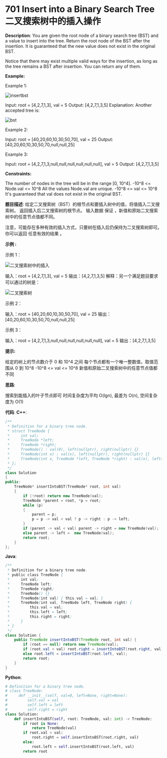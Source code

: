 # 701 Insert into a Binary Search Tree 二叉搜索树中的插入操作

__Description__:
You are given the root node of a binary search tree (BST) and a value to insert into the tree. Return the root node of the BST after the insertion. It is guaranteed that the new value does not exist in the original BST.

Notice that there may exist multiple valid ways for the insertion, as long as the tree remains a BST after insertion. You can return any of them.

__Example:__

Example 1:

![insertbst](https://assets.leetcode.com/uploads/2020/10/05/insertbst.jpg)

Input: root = [4,2,7,1,3], val = 5
Output: [4,2,7,1,3,5]
Explanation: Another accepted tree is:

![bst](https://assets.leetcode.com/uploads/2020/10/05/bst.jpg)

Example 2:

Input: root = [40,20,60,10,30,50,70], val = 25
Output: [40,20,60,10,30,50,70,null,null,25]

Example 3:

Input: root = [4,2,7,1,3,null,null,null,null,null,null], val = 5
Output: [4,2,7,1,3,5]

__Constraints:__

The number of nodes in the tree will be in the range [0, 10^4].
-10^8 <= Node.val <= 10^8
All the values Node.val are unique.
-10^8 <= val <= 10^8
It's guaranteed that val does not exist in the original BST.

__题目描述__:
给定二叉搜索树（BST）的根节点和要插入树中的值，将值插入二叉搜索树。 返回插入后二叉搜索树的根节点。 输入数据 保证 ，新值和原始二叉搜索树中的任意节点值都不同。

注意，可能存在多种有效的插入方式，只要树在插入后仍保持为二叉搜索树即可。 你可以返回 任意有效的结果 。

__示例 :__

示例 1：

![二叉搜索树中的插入](https://assets.leetcode.com/uploads/2020/10/05/insertbst.jpg)

输入：root = [4,2,7,1,3], val = 5
输出：[4,2,7,1,3,5]
解释：另一个满足题目要求可以通过的树是：

![二叉搜索树](https://assets.leetcode.com/uploads/2020/10/05/bst.jpg)

示例 2：

输入：root = [40,20,60,10,30,50,70], val = 25
输出：[40,20,60,10,30,50,70,null,null,25]

示例 3：

输入：root = [4,2,7,1,3,null,null,null,null,null,null], val = 5
输出：[4,2,7,1,3,5]

__提示:__

给定的树上的节点数介于 0 和 10^4 之间
每个节点都有一个唯一整数值，取值范围从 0 到 10^8
-10^8 <= val <= 10^8
新值和原始二叉搜索树中的任意节点值都不同

__思路__:

搜索到能插入的叶子节点即可
时间复杂度为平均 O(lgn), 最差为 O(n), 空间复杂度为 O(1)

__代码__:
__C++__:

```C++
/**
 * Definition for a binary tree node.
 * struct TreeNode {
 *     int val;
 *     TreeNode *left;
 *     TreeNode *right;
 *     TreeNode() : val(0), left(nullptr), right(nullptr) {}
 *     TreeNode(int x) : val(x), left(nullptr), right(nullptr) {}
 *     TreeNode(int x, TreeNode *left, TreeNode *right) : val(x), left(left), right(right) {}
 * };
 */
class Solution 
{
public:
    TreeNode* insertIntoBST(TreeNode* root, int val) 
    {
        if (!root) return new TreeNode(val);
        TreeNode *parent = root, *p = root;
        while (p)
        {
            parent = p;
            p = p -> val < val ? p -> right : p -> left;
        }
        if (parent -> val < val) parent -> right = new TreeNode(val);
        else parent -> left =  new TreeNode(val);
        return root;
    }
};
```

__Java__:

```Java
/**
 * Definition for a binary tree node.
 * public class TreeNode {
 *     int val;
 *     TreeNode left;
 *     TreeNode right;
 *     TreeNode() {}
 *     TreeNode(int val) { this.val = val; }
 *     TreeNode(int val, TreeNode left, TreeNode right) {
 *         this.val = val;
 *         this.left = left;
 *         this.right = right;
 *     }
 * }
 */
class Solution {
    public TreeNode insertIntoBST(TreeNode root, int val) {
        if (root == null) return new TreeNode(val);
        if (root.val < val) root.right = insertIntoBST(root.right, val);
        else root.left = insertIntoBST(root.left, val);
        return root;
    }
}
```

__Python__:

```Python
# Definition for a binary tree node.
# class TreeNode:
#     def __init__(self, val=0, left=None, right=None):
#         self.val = val
#         self.left = left
#         self.right = right
class Solution:
    def insertIntoBST(self, root: TreeNode, val: int) -> TreeNode:
        if root is None:
            return TreeNode(val)
        if root.val < val:
            root.right = self.insertIntoBST(root.right, val)
        else:
            root.left = self.insertIntoBST(root.left, val)
        return root
```
